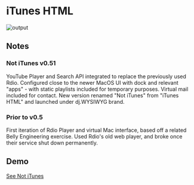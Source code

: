 # iTunes HTML

![output](https://raw.github.com/villanuv/itunes-html/master/images/screen.jpg)

## Notes

### Not iTunes v0.51

YouTube Player and Search API integrated to replace the previously used Rdio. Configured close to the newer MacOS UI with dock and relevant "apps" - with static playlists included for temporary purposes. Virtual mail included for contact. New version renamed "Not iTunes" from "iTunes HTML" and launched under dj.WYSIWYG brand. 

### Prior to v0.5

First iteration of Rdio Player and virtual Mac interface, based off a related Belly Engineering exercise. Used Rdio's old web player, and broke once their service shut down permanently.

## Demo

[See Not iTunes](http://not-itunes.djwysiwyg.com/)